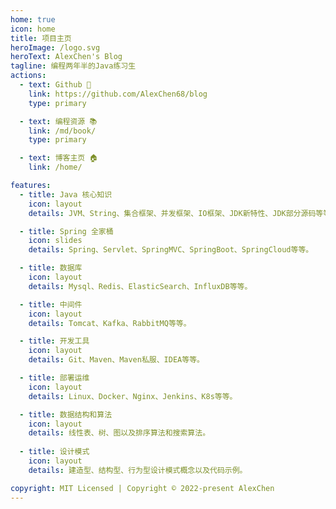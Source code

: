 ```yaml
---
home: true
icon: home
title: 项目主页
heroImage: /logo.svg
heroText: AlexChen's Blog
tagline: 编程两年半的Java练习生
actions:
  - text: Github 🚀
    link: https://github.com/AlexChen68/blog
    type: primary

  - text: 编程资源 📚
    link: /md/book/
    type: primary

  - text: 博客主页 🏠
    link: /home/

features:
  - title: Java 核心知识
    icon: layout
    details: JVM、String、集合框架、并发框架、IO框架、JDK新特性、JDK部分源码等等。

  - title: Spring 全家桶
    icon: slides
    details: Spring、Servlet、SpringMVC、SpringBoot、SpringCloud等等。

  - title: 数据库
    icon: layout
    details: Mysql、Redis、ElasticSearch、InfluxDB等等。

  - title: 中间件
    icon: layout
    details: Tomcat、Kafka、RabbitMQ等等。

  - title: 开发工具
    icon: layout
    details: Git、Maven、Maven私服、IDEA等等。

  - title: 部署运维
    icon: layout
    details: Linux、Docker、Nginx、Jenkins、K8s等等。

  - title: 数据结构和算法
    icon: layout
    details: 线性表、树、图以及排序算法和搜索算法。
  
  - title: 设计模式
    icon: layout
    details: 建造型、结构型、行为型设计模式概念以及代码示例。

copyright: MIT Licensed | Copyright © 2022-present AlexChen
---
```

